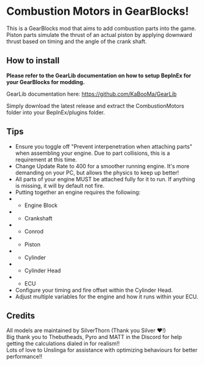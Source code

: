 # Combustion Motors in GearBlocks!
This is a GearBlocks mod that aims to add combustion parts into the game. Piston parts simulate the thrust of an actual piston by applying downward thrust based on timing and the angle of the crank shaft.

## How to install
**Please refer to the GearLib documentation on how to setup BepInEx for your GearBlocks for modding.**

GearLib documentation here: https://github.com/KaBooMa/GearLib

Simply download the latest release and extract the CombustionMotors folder into your BepInEx/plugins folder.

## Tips
- Ensure you toggle off "Prevent interpenetration when attaching parts" when assembling your engine. Due to part collisions, this is a requirement at this time.
- Change Update Rate to 400 for a smoother running engine. It's more demanding on your PC, but allows the physics to keep up better!
- All parts of your engine MUST be attached fully for it to run. If anything is missing, it will by default not fire.
- Putting together an engine requires the following:
- - Engine Block
- - Crankshaft
- - Conrod
- - Piston
- - Cylinder
- - Cylinder Head
- - ECU
- Configure your timing and fire offset within the Cylinder Head.
- Adjust multiple variables for the engine and how it runs within your ECU.

## Credits
All models are maintained by SilverThorn (Thank you Silver ❤️!)\
Big thank you to Thebutheads, Pyro and MATT in the Discord for help getting the calculations dialed in for realism!!\
Lots of love to Unslinga for assistance with optimizing behaviours for better performance!!
